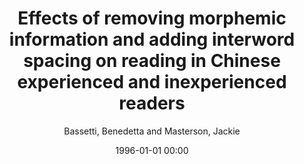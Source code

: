 ---
layout: post
title: Effects of removing morphemic information and adding interword spacing on reading in Chinese experienced and inexperienced readers

date: 1996-01-01 00:00
author: Bassetti, Benedetta and Masterson, Jackie
tags: ["chinese","interword spacing","morphemic information","pinyin","reading"]
journal: Reading and Writing

link: https://doi.org/10.1007/s11145-012-9358-7

year: 2012
---